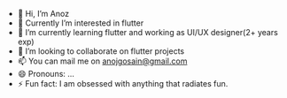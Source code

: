 - 👋 Hi, I’m Anoz
- 👀 Currently I’m interested in flutter
- 🌱 I’m currently learning flutter and working as UI/UX designer(2+ years exp)
- 💞️ I’m looking to collaborate on flutter projects
- 📫 You can mail me on anojgosain@gmail.com
- 😄 Pronouns: ...
- ⚡ Fun fact: I am obsessed with anything that radiates fun.

<!---
D-Anoz/D-Anoz is a ✨ special ✨ repository because its `README.md` (this file) appears on your GitHub profile.
You can click the Preview link to take a look at your changes.
--->
